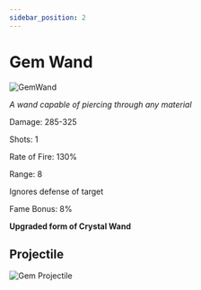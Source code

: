 ```yaml
---
sidebar_position: 2
---
```


# Gem Wand

![GemWand](https://vwiki.valorserver.com/api/item/picture/gem%20wand)

<i>A wand capable of piercing through any material</i>

Damage: 285-325

Shots: 1

Rate of Fire: 130% 

Range: 8

Ignores defense of target

Fame Bonus: 8%

**Upgraded form of Crystal Wand**

## Projectile

![Gem Projectile](https://cdn.discordapp.com/attachments/953134990428868629/997619544170438656/gemwand.gif)
